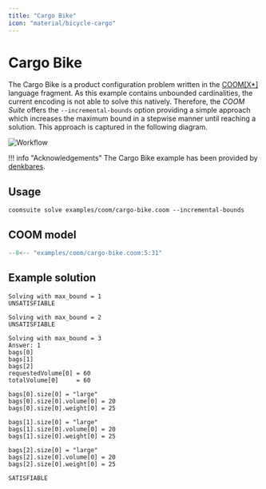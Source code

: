 ```yaml
---
title: "Cargo Bike"
icon: "material/bicycle-cargo"
---
```


# Cargo Bike

The Cargo Bike is a product configuration problem
written in the [COOM\[X*\]][xoomstar] language fragment.
As this example contains unbounded cardinalities,
the current encoding is not able to solve this natively.
Therefore, the *COOM Suite* offers the `--incremental-bounds` option
providing a simple approach which increases the maximum bound in a stepwise
manner until reaching a solution. This approach is captured in the following diagram.

![Workflow](../assets/images/incremental-bounds.png)

!!! info "Acknowledgements"
    The Cargo Bike example has been provided by [denkbares].

[xoomstar]: ../reference/coom/index.md#unbounded-cardinalities
[denkbares]: https://denkbares.com

## Usage

```console
coomsuite solve examples/coom/cargo-bike.coom --incremental-bounds
```
## COOM model

<!-- ??? quote "COOM Model" -->
<!-- title="Cargo Bike" linenums="1" -->
```cpp
--8<-- "examples/coom/cargo-bike.coom:5:31"
```

## Example solution

```
Solving with max_bound = 1
UNSATISFIABLE

Solving with max_bound = 2
UNSATISFIABLE

Solving with max_bound = 3
Answer: 1
bags[0]
bags[1]
bags[2]
requestedVolume[0] = 60
totalVolume[0]     = 60

bags[0].size[0] = "large"
bags[0].size[0].volume[0] = 20
bags[0].size[0].weight[0] = 25

bags[1].size[0] = "large"
bags[1].size[0].volume[0] = 20
bags[1].size[0].weight[0] = 25

bags[2].size[0] = "large"
bags[2].size[0].volume[0] = 20
bags[2].size[0].weight[0] = 25

SATISFIABLE

```
